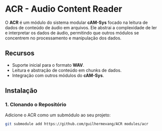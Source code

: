 # ACR - Audio Content Reader

O **ACR** é um módulo do sistema modular **cAM-Sys** focado na leitura de dados de conteúdo de áudio em arquivos. Ele abstrai a complexidade de ler e interpretar os dados de áudio, permitindo que outros módulos se concentrem no processamento e manipulação dos dados.

## **Recursos**
- Suporte inicial para o formato **WAV**.
- Leitura e abstração de conteúdo em chunks de dados.
- Integração com outros módulos do **cAM-Sys**.

## **Instalação**

### **1. Clonando o Repositório**
Adicione o ACR como um submódulo ao seu projeto:
```bash
git submodule add https://github.com/guilhermevang/ACR modules/acr
